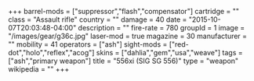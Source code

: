 +++
barrel-mods = ["suppressor","flash","compensator"]
cartridge = ""
class = "Assault rifle"
country = ""
damage = 40
date = "2015-10-07T20:03:48-04:00"
description = ""
fire-rate = 780
groupId = 1
image = "/images/gear/g36c.jpg"
laser-mod = true
magazine = 30
manufacturer = ""
mobility = 41
operators = ["ash"]
sight-mods = ["red-dot","holo","reflex","acog"]
skins = ["dahlia","gem","usa","weave"]
tags = ["ash","primary weapon"]
title = "556xi (SIG SG 556)"
type = "weapon"
wikipedia = ""
+++
